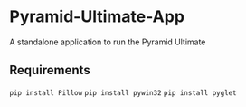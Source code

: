 # Pyramid-Ultimate-App
A standalone application to run the Pyramid Ultimate

## Requirements
`pip install Pillow`
`pip install pywin32`
`pip install pyglet`